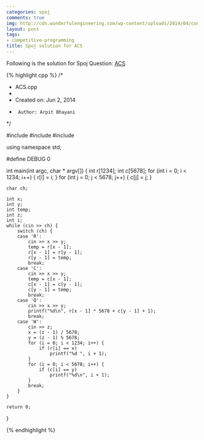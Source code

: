 ```yaml
---
categories: spoj
comments: true
img: http://cdn.wonderfulengineering.com/wp-content/uploads/2014/04/code-wallpaper-6.png
layout: post
tags:
- competitive-programming
title: Spoj solution for ACS
---
```


Following is the solution for Spoj Question: [ACS](http://www.spoj.com/problems/ACS/)

{% highlight cpp %}
/*
 * ACS.cpp
 *
 *  Created on: Jun 2, 2014
 *      Author: Arpit Bhayani
 */

#include <cstdio>
#include <cstdlib>
#include <iostream>

using namespace std;

#define DEBUG 0

int main(int argc, char * argv[]) {
	int r[1234];
	int c[5678];
	for (int i = 0; i < 1234; i++) {
		r[i] = i;
	}
	for (int j = 0; j < 5678; j++) {
		c[j] = j;
	}

	char ch;

	int x;
	int y;
	int temp;
	int z;
	int i;
	while (cin >> ch) {
		switch (ch) {
		case 'R':
			cin >> x >> y;
			temp = r[x - 1];
			r[x - 1] = r[y - 1];
			r[y - 1] = temp;
			break;
		case 'C':
			cin >> x >> y;
			temp = c[x - 1];
			c[x - 1] = c[y - 1];
			c[y - 1] = temp;
			break;
		case 'Q':
			cin >> x >> y;
			printf("%d\n", r[x - 1] * 5678 + c[y - 1] + 1);
			break;
		case 'W':
			cin >> z;
			x = (z - 1) / 5678;
			y = (z - 1) % 5678;
			for (i = 0; i < 1234; i++) {
				if (r[i] == x)
					printf("%d ", i + 1);
			}
			for (i = 0; i < 5678; i++) {
				if (c[i] == y)
					printf("%d\n", i + 1);
			}
			break;
		}
	}

	return 0;
}

{% endhighlight %}